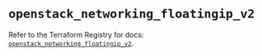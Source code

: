 # `openstack_networking_floatingip_v2`

Refer to the Terraform Registry for docs: [`openstack_networking_floatingip_v2`](https://registry.terraform.io/providers/terraform-provider-openstack/openstack/3.0.0/docs/resources/networking_floatingip_v2).
